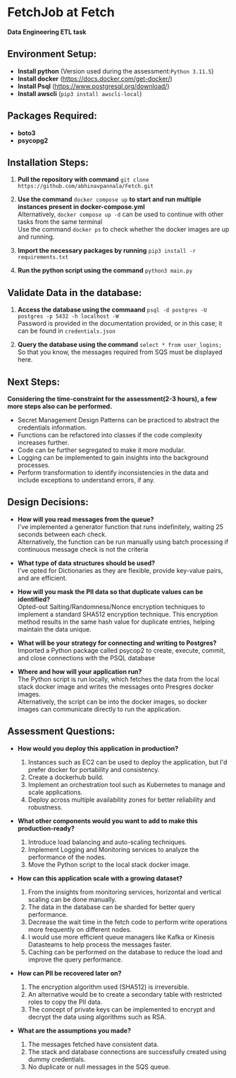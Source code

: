 # FetchJob at Fetch
 **Data Engineering ETL task**

## Environment Setup:
- **Install python** (Version used during the assessment:`Python 3.11.5`)
- **Install docker** (https://docs.docker.com/get-docker/)
- **Install Psql** (https://www.postgresql.org/download/)
- **Install awscli** (`pip3 install awscli-local`)

## Packages Required:
- **boto3**
- **psycopg2**

## Installation Steps:
1. **Pull the repository with command** `git clone https://github.com/abhinavpannala/Fetch.git`

2. **Use the command** `docker compose up` **to start and run multiple instances present in docker-compose.yml** <br>
Alternatively, `docker compose up -d` can be used to continue with other tasks from the same terminal <br>
Use the command `docker ps` to check whether the docker images are up and running.

3. **Import the necessary packages by running** `pip3 install -r requirements.txt`
4. **Run the python script using the command** `python3 main.py`


## Validate Data in the database:
1. **Access the database using the commaand** `psql -d postgres -U postgres -p 5432 -h localhost -W` <br>
Password is provided in the documentation provided, or in this case; it can be found in `credentials.json`

2. **Query the database using the command** `select * from user_logins;` <br>
So that you know, the messages required from SQS must be displayed here.

## Next Steps:
**Considering the time-constraint for the assessment(2-3 hours), a few more steps also can be performed.**
- Secret Management Design Patterns can be practiced to abstract the credentials information.
- Functions can be refactored into classes if the code complexity increases further.
- Code can be further segregated to make it more modular.
- Logging can be implemented to gain insights into the background processes.
- Perform transformation to identify inconsistencies in the data and include exceptions to understand errors, if any.

## Design Decisions:
- **How will you read messages from the queue?**<br>
I've implemented a generator function that runs indefinitely, waiting 25 seconds between each check. <br>
Alternatively, the function can be run manually using batch processing if continuous message check is not the criteria

- **What type of data structures should be used?**<br>
I've opted for Dictionaries as they are flexible, provide key-value pairs, and are efficient.

- **How will you mask the PII data so that duplicate values can be identified?**<br>
Opted-out Salting/Randomness/Nonce encryption techniques to implement a standard SHA512 encryption technique. This encryption method results in the same hash value for duplicate entries, helping maintain the data unique.

- **What will be your strategy for connecting and writing to Postgres?**<br>
Imported a Python package called psycop2 to create, execute, commit, and close connections with the PSQL database

- **Where and how will your application run?**<br>
The Python script is run locally, which fetches the data from the local stack docker image and writes the messages onto Presgres docker images. <br>
Alternatively, the script can be into the docker images, so docker images can communicate directly to run the application.

## Assessment Questions:
- **How would you deploy this application in production?** <br>
    1. Instances such as EC2 can be used to deploy the application, but I'd prefer docker for portability and consistency.
    2. Create a dockerhub build.
    3. Implement an orchestration tool such as Kubernetes to manage and scale applications.
    4. Deploy across multiple availability zones for better reliability and robustness.
    
- **What other components would you want to add to make this production-ready?**<br>
    1. Introduce load balancing and auto-scaling techniques.
    2. Implement Logging and Monitoring services to analyze the performance of the nodes.
    3. Move the Python script to the local stack docker image.
- **How can this application scale with a growing dataset?**<br>
    1. From the insights from monitoring services, horizontal and vertical scaling can be done manually.
    2. The data in the database can be sharded for better query performance.
    3. Decrease the wait time in the fetch code to perform write operations more frequently on different nodes.
    4. I would use more efficient queue managers like Kafka or Kinesis Datasteams to help process the messages faster.
    5. Caching can be performed on the database to reduce the load and improve the query performance.
- **How can PII be recovered later on?**<br>
    1. The encryption algorithm used (SHA512) is irreversible.
    2. An alternative would be to create a secondary table with restricted roles to copy the PII data.
    3. The concept of private keys can be implemented to encrypt and decrypt the data using algorithms such as RSA.
- **What are the assumptions you made?**<br>
    1. The messages fetched have consistent data.
    2. The stack and database connections are successfully created using dummy credentials. 
    3. No duplicate or null messages in the SQS queue.
